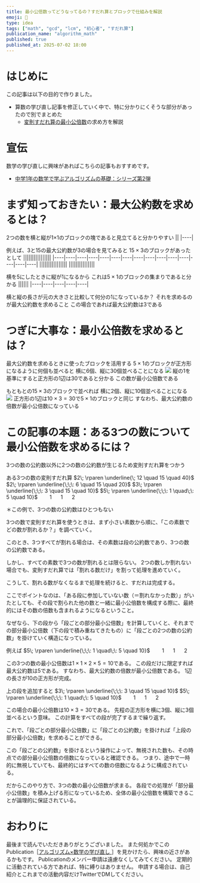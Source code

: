 ```yaml
---
title: 最小公倍数ってどうなってるの？すだれ算とブロックで仕組みを解説
emoji: 🧱
type: idea
tags: ["math", "gcd", "lcm", "初心者", "すだれ算"]
publication_name: "algorithm_math"
published: true
published_at: 2025-07-02 18:00
---
```

# はじめに
この記事は以下の目的で作りました。
- 算数の学び直し記事を修正していく中で、特に分かりにくそうな部分があったので別でまとめた
  - [変則すだれ算の最小公倍数](https://zenn.dev/algorithm_math/articles/1631216a6976a9#ある3つの数について調べる場合)の求め方を解説
 
# 宣伝
数学の学び直しに興味があればこちらの記事もおすすめです。
- [中学1年の数学で学ぶアルゴリズムの基礎：シリーズ第2弾](https://zenn.dev/algorithm_math/articles/idea-math-chuu1)

# まず知っておきたい：最大公約数を求めるとは？
2つの数を横と縦が1×1のブロックの塊であると見立てると分かりやすい
||
|----|

例えば、3と15の最大公約数が3の場合を見てみると
$15×3$のブロックがあったとして
||||||||||||||||
|----|----|----|----|----|----|----|----|----|----|----|----|----|----|----|
||||||||||||||||
|||||||||||||||

横を5にしたときに縦が1になるから
これは$5×1$のブロックの集まりであると分かる
||||||
|----|----|----|----|----|

横と縦の長さが元の大きさと比較して何分の1になっているか？
それを求めるのが最大公約数を求めること
この場合であれば最大公約数は3である

# つぎに大事な：最小公倍数を求めるとは？
最大公約数を求めるときに使ったブロックを活用する
$5×1$のブロックが正方形になるように何個も並べると
横に6個、縦に30個並べることになる
![](https://storage.googleapis.com/zenn-user-upload/3ada63bad2b9-20250702.jpg)
縦の1を基準にすると正方形の1辺は30であると分かる
この数が最小公倍数である

もともとの$15×3$のブロックで並べれば
横に2個、縦に10個並べることになる
![](https://storage.googleapis.com/zenn-user-upload/980cf1f81002-20250702.jpg)
正方形の1辺は$10×3=30$で$5×1$のブロックと同じ
すなわち、最大公約数の倍数が最小公倍数になっている

# この記事の本題：ある3つの数について最小公倍数を求めるには？
3つの数の公約数以外に2つの数の公約数が生じるため変則すだれ算をつかう

ある3つの数の変則すだれ算
$2\; \rparen \underline{\; 12 \quad 15 \quad 40}$
$2\; \rparen \underline{\;\;\: 6 \quad 15 \quad 20}$
$3\; \rparen \underline{\;\;\: 3 \quad 15 \quad 10}$
$5\; \rparen \underline{\;\;\: 1 \quad\;\: 5 \quad 10}$
$\;\:\; \, \;\:\;\: 1 \quad \;\: 1 \quad \;\: 2$

＊この例で、3つの数の公約数はひとつもない

3つの数で変則すだれ算を使うときは、まず小さい素数から順に、「この素数でどの数が割れるか？」を調べていく。

このとき、3つすべてが割れる場合は、その素数は段の公約数であり、3つの数の公約数である。

しかし、すべての素数で3つの数が割れるとは限らない。
2つの数しか割れない場合でも、変則すだれ算では「割れる数だけ」を割って処理を進めていく。

こうして、割れる数がなくなるまで処理を続けると、すだれは完成する。

ここでポイントなのは、「ある段に参加していない数（＝割れなかった数）」がいたとしても、その段で割られた他の数と一緒に最小公倍数を構成する際に、最終的にはその数の倍数も含まれるようになるということ。

なぜなら、下の段から「段ごとの部分最小公倍数」を計算していくと、それまでの部分最小公倍数（下の段で積み重ねてきたもの）に「段ごとの2つの数の公約数」を掛けていく構造になっている。

例えば
$5\; \rparen \underline{\;\;\: 1 \quad\;\: 5 \quad 10}$
$\;\:\; \, \;\:\;\: 1 \quad \;\: 1 \quad \;\: 2$

この3つの数の最小公倍数は$1×1×2×5=10$である。
この段だけに限定すれば最大公約数は5である。
すなわち、最大公約数の倍数が最小公倍数である。
1辺の長さが10の正方形が完成。

上の段を追加すると
$3\; \rparen \underline{\;\;\: 3 \quad 15 \quad 10}$
$5\; \rparen \underline{\;\;\: 1 \quad\;\: 5 \quad 10}$
$\;\:\; \, \;\:\;\: 1 \quad \;\: 1 \quad \;\: 2$

この場合の最小公倍数は$10×3=30$である。
先程の正方形を横に3個、縦に3個並べるという意味。
この計算をすべての段が完了するまで繰り返す。

これで、「段ごとの部分最小公倍数」に「段ごとの公約数」を掛ければ「上段の部分最小公倍数」を求めることができる。

この「段ごとの公約数」を掛けるという操作によって、無視された数も、その時点での部分最小公倍数の倍数になっていると確認できる。
つまり、途中で一時的に無視していても、最終的にはすべての数の倍数になるように構成されている。

だからこのやり方で、3つの数の最小公倍数が求まる。
各段での処理が「部分最小公倍数」を積み上げる形になっているため、全体の最小公倍数を構築できることが論理的に保証されている。

# おわりに
最後まで読んでいただきありがとうございました。
また何処かでこのPublication［[アルゴリズム×数学の学び直し
](https://zenn.dev/p/algorithm_math)］を見かけたら、興味の近さがあるかもです。
Publicationのメンバー申請は遠慮なくしてみてください。
定期的に活動されている方であれば、特に縛りはありません。
申請する場合は、自己紹介とこれまでの活動内容だけTwitterでDMしてください。
